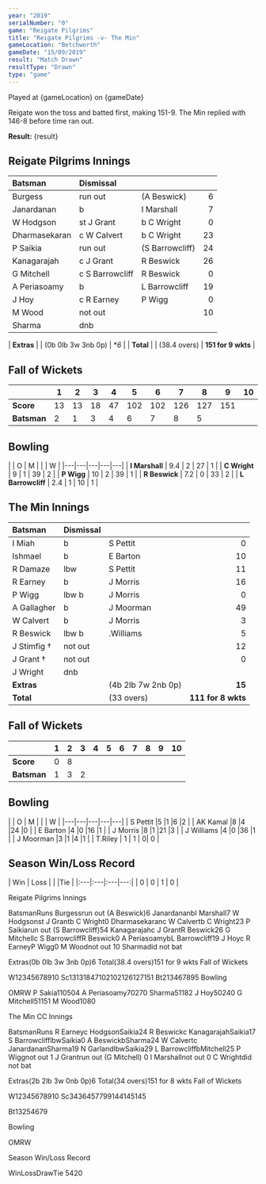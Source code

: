 ```yaml
---
year: "2019"
serialNumber: "0" 
game: "Reigate Pilgrims"
title: "Reigate Pilgrims -v- The Min"
gameLocation: "Betchworth"
gameDate: "15/09/2019"
result: "Match Drawn"
resultType: "Drawn"
type: "game"
---
```


Played at {gameLocation} on {gameDate}

Reigate won the toss and batted first, making 151-9. The Min replied with 146-8 before time ran out. 

**Result:** {result}

## Reigate Pilgrims Innings

| Batsman | Dismissal |  |  |
|:---|:---|---|---:|
| Burgess | run out | (A Beswick) | 6 |
| Janardanan | b | I Marshall | 7 |
| W Hodgson | st J Grant | b C Wright | 0 |
| Dharmasekaran | c W Calvert | b C Wright | 23 |
| P Saikia | run out | (S Barrowcliff) | 24 |
| Kanagarajah | c J Grant | R Beswick | 26 |
| G Mitchell | c S Barrowcliff | R Beswick | 0 |
| A Periasoamy | b | L Barrowcliff | 19 |
| J Hoy | c R Earney | P Wigg | 0 |
| M Wood | not out | | 10 |
| Sharma | dnb | | |

| **Extras** | | (0b 0lb 3w 3nb 0p) | **6* |
| **Total** | | (38.4 overs) | **151 for 9 wkts** |

## Fall of Wickets

| | 1 | 2 | 3 | 4 | 5 | 6 | 7 | 8 | 9 | 10 |
|---|---|---|---|---|---|---|---|---|---|---|
| **Score** | 13 | 13 | 18 | 47 | 102 | 102 | 126 |127 |151| |
| **Batsman** | 2 | 1 | 3 | 4 | 6 | 7 | 8 | 5 | |

## Bowling

| | O | M |  |  | W |
|---|---|---|---|---|
| **I Marshall** | 9.4 | 2 | 27 | 1 |
| **C Wright** | 9 | 1 | 39 | 2 |
| **P Wigg** | 10 | 2 | 39 | 1 |
| **R Beswick** | 7.2 | 0 | 33 | 2 |
| **L Barrowcliff** | 2.4 | 1 | 10 | 1 |

## The Min Innings

| Batsman | Dismissal |  |  |
|:---|:---|---|---:|
| I Miah | b | S Pettit | 0 |
| Ishmael | b | E Barton | 10 |
| R Damaze | lbw |S Pettit | 11 |
| R Earney | b |J Morris | 16 |
| P Wigg | lbw b |J Morris | 0 |
| A Gallagher | b |J Moorman | 49 |
| W Calvert | b |J Morris | 3 |
| R Beswick | lbw b | .Williams | 5 |
| J Stimfig † | not out | | 12 |
| J Grant † | not out | |0 |
| J Wright | dnb | | |
| **Extras** | | (4b 2lb 7w 2nb 0p) | **15** |
| **Total** | | (33 overs) | **111 for 8 wkts** |

## Fall of Wickets

| | 1 | 2 | 3 | 4 | 5 | 6 | 7 | 8 | 9 | 10 |
|---|---|---|---|---|---|---|---|---|---|---|
| **Score** | 0 | 8 | | | | |
| **Batsman** | 1 | 3 | 2 | | | | | |

## Bowling

| | O | M |  |  | W |
|---|---|---|---|---|
| S Pettit |5 |1 |6 |2 |
| AK Kamal |8 |4 |24 |0 |
| E Barton |4 |0 |16 |1 |
| J Morris |8 |1 |21 |3 |
| J Williams |4 |0 |36 |1 |
| J Moorman |3 |1 |4 |1 |
| T.Riley | 1 | 1 | 0| 0 |

## Season Win/Loss Record

| Win | Loss |  |  |Tie |
|:---|:---|:---|---:|
| 0 | 0 | 1 | 0 |





 

Reigate Pilgrims Innings

BatsmanRuns
Burgessrun out (A Beswick)6
JanardananbI Marshall7
W Hodgsonst J Grantb C Wright0
Dharmasekaranc W Calvertb C Wright23
P Saikiarun out (S Barrowcliff)54
Kanagarajahc J GrantR Beswick26
G Mitchellc S BarrowcliffR Beswick0
A PeriasoamybL Barrowcliff19
J Hoyc R EarneyP Wigg0
M Woodnot out
10
Sharmadid not bat

Extras(0b 0lb 3w 3nb 0p)6
Total(38.4 overs)151 for 9 wkts
Fall of Wickets

W12345678910
Sc13131847102102126127151
Bt213467895
Bowling


OMRW
P Sakia110504
A Periasoamy70270
Sharma51182
J Hoy50240
G Mitchell51151
M Wood1080










The Min CC Innings

BatsmanRuns
R Earneyc HodgsonSaikia24
R Beswickc KanagarajahSaikia17
S BarrowclifflbwSaikia0
A BeswickbSharma24
W Calvertc JanardananSharma19
N GarlandlbwSaikia29
L BarrowcliffbMitchell25
P Wiggnot out
1
J Grantrun out (G Mitchell)
0
I Marshallnot out
0
C Wrightdid not bat

Extras(2b 2lb 3w 0nb 0p)6
Total(34 overs)151 for 8 wkts
Fall of Wickets

W12345678910
Sc3436457799144145145

Bt13254679

Bowling


OMRW


























Season Win/Loss Record

WinLossDrawTie
5420

